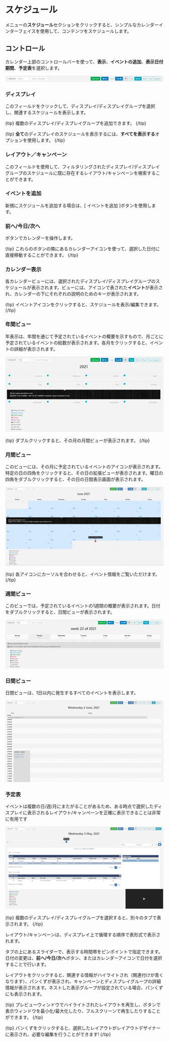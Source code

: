 <!--toc=scheduling-->

# スケジュール

メニューの**スケジュール**セクションをクリックすると、シンプルなカレンダーインターフェイスを使用して、コンテンツをスケジュールします。

## コントロール

カレンダー上部のコントロールバーを使って、**表示**、**イベントの追加**、**表示日付期間**、**予定表**を選択します。

![Schedule Controls](img\v3_schedule_controls.png)

### ディスプレイ

このフィールドをクリックして、ディスプレイ/ディスプレイグループを選択し、関連するスケジュールを表示します。


{tip}
複数のディスプレイ/ディスプレイグループを追加できます。
{/tip}

{tip}
**全て**のディスプレイのスケジュールを表示するには、**すべてを表示する**オプションを使用します。
{/tip}

### レイアウト／キャンペーン

このフィールドを使用して、フィルタリングされたディスプレイ/ディスプレイグループのスケジュールに既に存在するレイアウト/キャンペーンを検索することができます。

### イベントを追加

新規にスケジュールを追加する場合は、[ イベントを追加 ]ボタンを使用します。

### 前へ/今日/次へ

ボタンでカレンダーを操作します。

{tip}
これらのボタンの隣にあるカレンダーアイコンを使って、選択した日付に直接移動することができます。
{/tip}

### カレンダー表示

各カレンダービューには、選択されたディスプレイ/ディスプレイグループのスケジュールが表示されます。ビューには、アイコンで表された**イベント**が表示され、カレンダーの下にそれぞれの説明のためのキーが表示されます。

{tip}
イベントアイコンをクリックすると、スケジュールを表示/編集できます。
{/tip}

### 年間ビュー

年表示は、年間を通じて予定されているイベントの概要を示すもので、月ごとに予定されているイベントの総数が表示されます。各月をクリックすると、イベントの詳細が表示されます。

![Schedule Year View](img\v3_schedule_year_view.png)

{tip}
ダブルクリックすると、その月の月間ビューが表示されます。
{/tip}

### 月間ビュー

このビューには、その月に予定されているイベントのアイコンが表示されます。特定の日の四角をクリックすると、その日の拡張ビューが表示されます。曜日の四角をダブルクリックすると、その日の日間表示画面が表示されます。

![Schedule Month View](img\v3_schedule_month_view.png)

{tip}
各アイコンにカーソルを合わせると、イベント情報をご覧いただけます。
{/tip}

### 週間ビュー

このビューでは、予定されているイベントの1週間の概要が表示されます。日付をダブルクリックすると、日間ビューが表示されます。

![Schedule Week View](img\v3_scheduled_week_view.png)

### 日間ビュー

日間ビューは、1日以内に発生するすべてのイベントを表示します。

![Schedule Day View](img\v3_schedule_day_view.png)

### 予定表

イベントは複数の日/週/月にまたがることがあるため、ある時点で選択したディスプレイに表示されるレイアウト/キャンペーンを正確に表示できることは非常に有用です

![Agenda View](img\v3_schedule_calendar_agenda.png)

{tip}
複数のディスプレイ/ディスプレイグループを選択すると、別々のタブで表示されます。
{/tip}

レイアウト/キャンペーンは、ディスプレイ上で循環する順序で表形式で表示されます。

タブの上にあるスライダーで、表示する時間帯をピンポイントで指定できます。日付の変更は、**前へ/今日/次へ**ボタン、またはカレンダーアイコンで日付を選択することで行います。

レイアウトをクリックすると、関連する情報がハイライトされ（関連付けが青くなります）、パンくずが表示され、キャンペーンとディスプレイグループの詳細情報が表示されます。ネストした表示グループが設定されている場合、パンくずにも表示されます。

{tip}
プレビューウィンドウでハイライトされたレイアウトを再生し、ボタンで表示ウィンドウを最小化/最大化したり、フルスクリーンで再生したりすることができます。
{/tip}

{tip}
パンくずをクリックすると、選択したレイアウトがレイアウトデザイナーに表示され、必要な編集を行うことができます!
{/tip}

